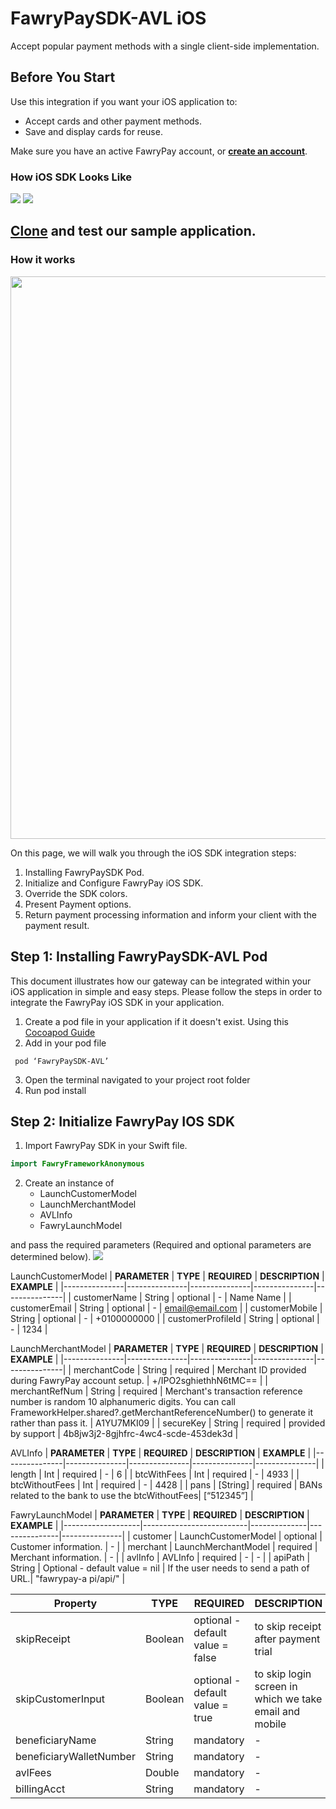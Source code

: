# 

# **FawryPaySDK-AVL iOS**

Accept popular payment methods with a single client-side implementation.

## **Before You Start**

Use this integration if you want your iOS application to:

-   Accept cards and other payment methods.
-   Save and display cards for reuse.

Make sure you have an active FawryPay account, or [**create an account**](https://atfawry.fawrystaging.com/merchant/register).


### **How iOS SDK Looks Like**
![](https://github.com/FawryPay/IOS-Fawrypay-AVL-Sample/blob/main/Docs/1.png) ![](https://github.com/FawryPay/IOS-Fawrypay-AVL-Sample/blob/main/Docs/2.png)

[**Clone**](https://github.com/FawryPay/AVL-Sample.git) and test our sample application.
------------------------------------------------------------------------
### **How it works**
<img src="https://github.com/FawryPay/IOS-Fawrypay-AVL-Sample/blob/main/Docs/3.png" width="900"/>


On this page, we will walk you through the iOS SDK integration steps:

1.  Installing FawryPaySDK Pod.
2.  Initialize and Configure FawryPay iOS SDK.
3.  Override the SDK colors.
4.  Present Payment options.
5.  Return payment processing information and inform your client with the payment result.


## **Step 1: Installing FawryPaySDK-AVL Pod**

This document illustrates how our gateway can be integrated within your iOS application in simple and easy steps. Please follow the steps in order to integrate the FawryPay iOS SDK in your application.

1.  Create a pod file in your application if it doesn't exist. Using this [Cocoapod Guide](https://guides.cocoapods.org/using/using-cocoapods.html)
2. Add in your pod file 
<!-- -->

     pod ‘FawryPaySDK-AVL’

3. Open the terminal navigated to your project root folder
4. Run pod install


## **Step 2: Initialize FawryPay IOS SDK**

1. Import FawryPay SDK in your Swift file.

``` swift
import FawryFrameworkAnonymous
```
2. Create an instance of
    - LaunchCustomerModel
    - LaunchMerchantModel
    - AVLInfo
    - FawryLaunchModel

and pass the required parameters (Required and optional parameters are determined below).
![](https://github.com/FawryPay/IOS-Fawrypay-AVL-Sample/blob/main/Docs/4.png)


LaunchCustomerModel
| **PARAMETER**     | **TYPE** | **REQUIRED** | **DESCRIPTION**                                 | **EXAMPLE**                                        |
|---------------|---------------|---------------|---------------|---------------|
| customerName      | String   | optional     | \-                                              | Name Name                                          |
| customerEmail     | String   | optional     | \-                                              | [email\@email.com](mailto:email@email.com)         |
| customerMobile    | String   | optional     | \-                                              | +0100000000                                        |
| customerProfileId | String   | optional     | \-                                              | 1234                                               |


LaunchMerchantModel
| **PARAMETER**  | **TYPE** | **REQUIRED** | **DESCRIPTION**                                                                                                                                                                | **EXAMPLE**                         |
|---------------|---------------|---------------|---------------|---------------|
| merchantCode   | String   | required     | Merchant ID provided during FawryPay account setup.                                                                                                                            | +/IPO2sghiethhN6tMC==               |
| merchantRefNum | String   | required     | Merchant's transaction reference number is random 10 alphanumeric digits. You can call FrameworkHelper.shared?.getMerchantReferenceNumber() to generate it rather than pass it. | A1YU7MKI09                          |
| secureKey      | String   | required     | provided by support                                                                                                                                                            | 4b8jw3j2-8gjhfrc-4wc4-scde-453dek3d |

AVLInfo
| **PARAMETER**     | **TYPE** | **REQUIRED** | **DESCRIPTION**                                 | **EXAMPLE**                                          |
|---------------|---------------|---------------|---------------|---------------|
| length            | Int      | required     | \-                                                | 6                                                  |
| btcWithFees       | Int      | required     | \-                                                | 4933                                               |
| btcWithoutFees    | Int      | required     | \-                                                | 4428                                               |
| pans              | [String] | required     | BANs related to the bank to use the btcWithoutFees| [“512345”]                                         |



FawryLaunchModel
| **PARAMETER**     |          **TYPE**        | **REQUIRED** | **DESCRIPTION**                                 | **EXAMPLE**                                         |
|-------------------|--------------------------|--------------|---------------|---------------|
| customer          | LaunchCustomerModel      | optional     | Customer information.                             | \-                                                |
| merchant          | LaunchMerchantModel      | required     | Merchant information.                             | \-                                                |
| avlInfo           | AVLInfo                  | required     | \-                                                | \-                                                |
| apiPath           | String                   | Optional - default value = nil | If the user needs to send a path of URL.| "fawrypay-a pi/api/"                      |

| **Property**      |          **TYPE**        | **REQUIRED** | **DESCRIPTION**                                 | **EXAMPLE**                                         |
|-------------------|--------------------------|--------------|---------------|---------------|
| skipReceipt       | Boolean                  | optional - default value = false    | to skip receipt after payment trial               | \-                                                |
| skipCustomerInput | Boolean                  | optional - default value = true     |to skip login screen in which we take email and mobile| \-                                                |
| beneficiaryName   | String                   | mandatory     | \-                                                | “name”                                         |
| beneficiaryWalletNumber| String                   | mandatory     | \-                                                | “01234567890”                                |
| avlFees           | Double                   | mandatory     | \-                                                | 3.00                                              |
| billingAcct       | String                   | mandatory     | \-                                                | “01234567890”                                     |









